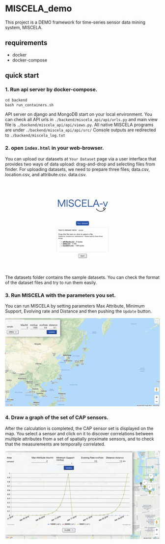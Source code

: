 # MISCELA_demo

This project is a DEMO framework for time-series sensor data mining system, MISCELA.

## requirements

* docker
* docker-compose

## quick start

### 1. Run api server by docker-compose.

  ```
  cd backend
  bash run_containers.sh
  ```

  API server on django and MongoDB start on your local environment.
  You can check all API urls in `./backend/miscela_api/api/urls.py` and main view file is `./backend/miscela_api/api/views.py`.
  All native MISCELA programs are under `./backend/miscela_api/api/src/`
  Console outputs are redirected to `./backend/miscela_log.txt`

### 2. open `index.html` in your web-browser. 

You can upload our datasets at `Your Dataset` page via a user interface that provides two ways of data upload: drag-and-drop and selecting files from finder. For uploading datasets, we need to prepare three files; data.csv, location.csv, and attribute.csv. data.csv. 

![Sample Image 1](/img/input_data.png)

The datasets folder contains the sample datasets. You can check the format of the dataset files and try to run them easily.

### 3. Run MISCELA with the parameters you set.

You can run MISCELA by setting parameters Max Attribute, Minimum Support, Evolving rate and Distance and then pushing the `Update` button.

![Sample Image 2](/img/set_parameters.png)


### 4. Draw a graph of the set of CAP sensors.

After the calculation is completed, the CAP sensor set is displayed on the map. You select a sensor and click on it to discover correlations between multiple attributes from a set of spatially proximate sensors, and to check that the measurements are temporally correlated.

![Sample Image 3](/img/draw_graph.png)